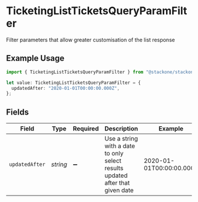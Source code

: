 # TicketingListTicketsQueryParamFilter

Filter parameters that allow greater customisation of the list response

## Example Usage

```typescript
import { TicketingListTicketsQueryParamFilter } from "@stackone/stackone-client-ts/sdk/models/operations";

let value: TicketingListTicketsQueryParamFilter = {
  updatedAfter: "2020-01-01T00:00:00.000Z",
};
```

## Fields

| Field                                                                         | Type                                                                          | Required                                                                      | Description                                                                   | Example                                                                       |
| ----------------------------------------------------------------------------- | ----------------------------------------------------------------------------- | ----------------------------------------------------------------------------- | ----------------------------------------------------------------------------- | ----------------------------------------------------------------------------- |
| `updatedAfter`                                                                | *string*                                                                      | :heavy_minus_sign:                                                            | Use a string with a date to only select results updated after that given date | 2020-01-01T00:00:00.000Z                                                      |
